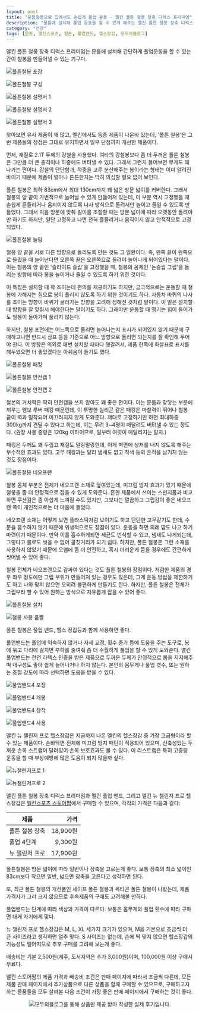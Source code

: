 ```yaml
---
layout: post
title: "문틀철봉으로 집에서도 손쉽게 풀업 운동 - 멜킨 폴튼 철봉 장축 디럭스 프리미엄"
description: "물틀에 설치해 풀업 운동을 할 수 있게 해주는 멜킨 폴튼 철봉 장축 디럭스 프리미엄을 사용해봤다."
category: "건강"
tags: [운동, 멜킨스포츠, 철본, 풀업밴드, 헬스장갑, 모두의블로그]
---
```


멜킨 폴튼 철봉 장축 디럭스 프리미엄는
문틀에 설치해 간단하게 풀업운동을 할 수 있는 간이 철봉을 만들어낼 수 있는 기구다.

![폴튼철봉 포장](https://lh3.googleusercontent.com/04bkKMTTayo5y0wwRUkKriRJM90bgNBJ9yhiFzXHJ1XFRuR-pSghc2DhkoknUhfXMP6El57R_rI0Sw=s480)

![폴튼철봉 구성](https://lh3.googleusercontent.com/eg8Z3R2Nch9nUrqXW-cX4BiX2wzExATC9ST0-qfZB0bXjya56JDNQ8h5ZMupPozyJPoj5Vrzw9vsLw=s480)


![폴튼철봉 설명서 1](https://lh3.googleusercontent.com/sI3Vha4EMCjQKe5uKY3UXasCb4D_cGuNU5PxWoxdJEsb1g_za22zC60NvVi5MXZuzRtwzivej5ZuYw=s480)

![폴튼철봉 설명서 2](https://lh3.googleusercontent.com/bRYE184zabGfCLdULSUDW1udR4YP_B0jymmsjdhiIxCw1N4eG_QqRT0WiZwqK-4Dho8bb288t9rNwA=s480)

![폴튼철봉 설명서 3](https://lh3.googleusercontent.com/743ru-xw4DyUoZzy6XqeRogBlNUyeYQXnc31O80HYKur-v1R-7Fu3vopbTyU9EHYZ_PTM9NyWFlBEg=s480)

찾아보면 유사 제품이 꽤 많고,
멜킨에서도 동종 제품이 나온바 있는데,
'폴튼 철봉'은 그런 제품들의 장점은 그대로 유지하면서 일부 단점까지 개선한 제품이다.

먼저, 재질로 2.1T 두께의 강철을 사용했다.
여타의 강철봉보다 좀 더 두꺼운 폴튼 철봉은 그만큼 더 큰 충격이나 하중에도 버텨낼 수 있다.
그래서 그런지 들어보면 무게도 꽤 나가는 편이다.
강철의 단단함과, 하중을 고루 분산해주는 봉이라는 형태는 이미 알려진 바이기 때문에
제품이 얼마나 튼튼한지는 딱히 의심할 필요 없어 보인다.

폴튼 철봉은 최하 83cm에서 최대 130cm까지 꽤 넓은 방문 넓이를 커버한다.
그래서 철봉의 양 끝이 가변적으로 늘어날 수 있게 만들어져 있는데,
이 부분 역시 고정했을 때 손쉽게 흔들리거나 움지이지 않도록
나사 방식으로 돌려서만 늘이고 줄일 수 있도록 만들었다.
그래서 처음 방문에 맞춰 길이를 조절할 때는
방문 넓이에 따라 오랫동안 돌려야만 하기도 하지만,
일단 고정하고 나면 전혀 흘들리거나 움직이지 않고 안적적으로 고정되었다.

![폴튼철봉 늘임](https://lh3.googleusercontent.com/Lwhbs2m08YBiXA0EXiCojvunbogVwplGXrnbjtcJclgfYMQ1MfMNXZZFS-YUnZY3rXQbbGi_3MnGKg=s480)

철봉 양 끝을 서로 다른 방향으로 돌리도록 만든 것도 그 일환이다.
즉, 왼쪽 끝이 왼쪽으로 돌렸을 때 늘어난다면 오른쪽 끝은 오른쪽으로 돌려야 늘어나게 되어있다는 말이다.
이는 철봉의 양 끝인 '슬라이드 슬립'을 고정했을 때,
철봉의 몸체인 '논슬립 그립'을 돌리는 방향에 따라 봉을 늘이거나 줄일 수 있도록 하기 위한 것이다.

이 특징은 설치할 때 꽉 조이는데 편의를 제공하기도 하지만,
궁극적으로는 운동할 때 철봉에 가해지는 힘으로 봉이 풀리지 않도록 하기 위한 것이기도 하다.
자동차 바퀴의 나사를 조이는 방향이 바퀴가 굴러가는 방향을 고려해 정해진 것처럼 말이다.
이 말은 설치할 때 방향을 잘 맞춰서 해야한다는 말이기도 하다.
그래야만 운동할 때 땡기는 힘이 들어가도 철봉이 돌아가며 풀리지 않는다.

하지만, 철봉 표면에는 어느쪽으로 돌리면 늘어나는지 표시가 되어있지 않기 때문에
구매하고나면 반드시 상표 등을 기준으로 어느 방향으로 돌리면 되는지를 잘 확인해 두어야 한다.
이 방향은 의외로 매번 설치할 때마다 헷갈려서,
제품 한쪽에 화살표로 표시를 해두었으면 더 좋았겠다는 아쉬움이 들기도 했다.

![폴튼철봉 패킹](https://lh3.googleusercontent.com/D8qV-h8pyGqXCVkwpkrfbT7MtKJLwIIF6zmUwOE5DYbCO2I14tsfnm9j65Iw6_OEEJoxN4XfZML5EA=s480)

![폴튼철봉 안전캡 1](https://lh3.googleusercontent.com/hW00zeg_i_d6eLboARjzGxCrxfAKZJ53cc6u7Qcayb7r76yaoGl7s1NUT-xjiKt3sZ6WUzeH3d6Czg=s480)

![폴튼철봉 안전캡 2](https://lh3.googleusercontent.com/R1LqzuJgyKcWOAKzLIr4t2TppgnCcYAXTj9T4Liz4yuImcB4ZPUgUKFvdXjwK3FVP34atcSrI_ZozA=s480)

철본의 거치력은 딱히 안전캡을 쓰지 않아도 꽤 좋은 편이다.
이는 문틈과 맞닿는 부분에 끼우는 엠보 루버 패킹 때문인데,
이 투명한 실리콘 같은 패킹은 마찰력이 뛰어나
철봉 끝이 벽과 밀착되어 미끄러지지 않게 도와준다.
제대로 고정하기만 하면 최대하중 300kg까지 견딜 수 있다고 하는데,
이는 무려 3~4명이 매달려도 버텨낼 수 있는 정도다.
(권장 사용 중량은 120kg 이하이므로, 일부러 여럿이 매달리지는 말자.)

패킹은 두께도 꽤 두껍고 재질도 말랑말랑한데,
이게 벽면에 상처를 내지 않도록 해주는 부수적인 효과도 있다.
고무 패킹과는 달리 냄새도 없고 착색 등의 흔적을 남기지 않는 것도 장점이다.

![폴튼철봉 네오프랜](https://lh3.googleusercontent.com/u5KsflaHfxdFZGGAZztJhMbFwopmU66_nVnDgbtEcSjE2nrWzSBAjO34lUoNYQhwQext3V-2hjr_kQ=s480)

철봉 몸체 부분은 전체가 네오프랜 소재로 덮여있는데,
미끄럼 방지 효과가 있기 때문에
철봉을 좀 더 안정적으로 잡을 수 있게 도와준다.
흔한 제품에서 쓰이는 스펀지폼과 비교하면 쿠션감은 좀 아쉽게 느껴질 수도 있지만,
그보다는 깔끔하고 그립감이 좋은 네오프랜 쪽이 개인적으로는 더 마음에 들었다.

네오프랜 소재는 어떻게 보면 플라스틱처럼 보이기도 하고 단단한 고무같기도 한데,
수분을 흡수하지 않기 때문에 위생적으로도 장점이 있다.
운동을 하면 의례 땀도 나고 하기 마련이기 때문이다.
만약 이를 흡수하게되면 세균도 번식할 수 있고, 냄새도 나게되는데,
그렇다고 물로도 씻을 수 없어 골칫거리가 되기 쉽다.
하지만, 폴튼 철봉은 그런 소재를 사용하지 않았기 때문에 오염에 좀 더 안전하고,
혹시 더러운게 묻을 경우에도 간편하게 씻어낼 수 있어 좋다.

철봉 전체가 네오프랜으로 감싸여 있다는 것도 폴튼 철봉의 장점이다.
저렴한 제품의 경우 좌우 정도에만 그립 부위가 만들어져 있는 경우도 많은데,
그게 운동 방법을 제한하기도 하고 나와 맞지 않으면 오히려 불편하게 만들기도 한다.
하지만, 폴튼 철봉은 전체가 그립부라 할 수 있어
원하는 방식으로 자유롭게 잡을 수 있어 좋다.

![폴튼철봉 설치](https://lh3.googleusercontent.com/RXxJq9QEFC0J6W9kK11HvGAFEzfUzq-tAVwqGR4tKW07O9hQJ7ewhmfujWrPps2lIV_hepp9X0IPGw=s480)

![철봉 사용 움짤](https://lh3.googleusercontent.com/qAXPjhneIYTDmvXlydoxVHQY-14McHIMyGK79BW5k2CXM_ycvjCir134yPv_4dn-mNKoRG3enKxzIQ=s480)

폴튼 철봉은 풀업 밴드, 헬스 장갑등과 함께 사용하면 좋다.

풀업밴드는 풀업에 익숙하지 않거나 자세 교정, 횟수 증가 등에 도움을 주는 도구로,
봉에 묶고 다리에 걸치면 부하를 줄여줘 좀 더 수월하게 풀업을 할 수 있게 도와준다.
멜킨 풀업밴드는 천연 라텍스 인증을 받은 제품으로
두꺼운 두께가 안정적으로 몸을 지지해주며
내구성도 좋아 쉽게 늘어나거나 하지 않는다.
본인의 몸무게나 풀업 갯수, 또는 원하는 조절 강도에 따라 선택하면 도움을 받을 수 있다.

![풀업밴드4 포장](https://lh3.googleusercontent.com/0rJBlNFd0Uqo9TVdsT2vhc5gGby9ELrDWimrJLSu5jrhTIHhQw5clxQxIR_Db07qtzcirkmNxVchZQ=s480)

![풀업밴드4 개봉](https://lh3.googleusercontent.com/LJlnyhqeOD3exMddcYo_-TGBu8sBk3YwwRLPQKN4sj_I212oY3BO7Upn41Awu-DmqLNRZj9jW6-zqg=s480)

![풀업밴드4 장착](https://lh3.googleusercontent.com/GqfvOV1QFkckm-ojUeEcEdkUvkXU-l4t2YqIv3MZfEJVgROBD5SzdNzLQf3HYyD4Nenes-WsHhA-bw=s480)

![풀업밴드4 사용](https://lh3.googleusercontent.com/uLA1o5Yama8cxLTLqxzAHI1dvyUVS5o428oPRKNRBlJQqF3CTTq6JSIkjSzYcP52nFAS7qoHjf3aaw=s480)

멜킨 뉴 챌린저 프로 헬스장갑은
지금까지 나온 멜킨의 헬스장갑 중 가장 고급형이라 할 수 있는 제품이다.
손바닥면 전체에 미끄럼 방지 패턴이 적용되어 있으며,
신축성있는 두꺼운 손목 스트랩이 달려있어 손목 보호효과도 볼 수 있다.
이 리스트랩은 특히 고중량 운동을 할 때 부상예방에 많은 도움이 되지 않을까 싶다.

![뉴챌린저프로 1](https://lh3.googleusercontent.com/T63KUjyz4gsVPdfoeUe3yH42KURzdLh8qPqf2VuQsPy6rCdGgzf5skJMRQr_gMcgIIzm_bxgAl0acg=s480)

![뉴챌린저프로 2](https://lh3.googleusercontent.com/7Ad80IbJou6UOz2xbxiJgAAv7wGa5zQn0hCt4QxMC9czsDANb2Z1jjZXA6Er0ri1uBziMEhNLIVJ1A=s480)

멜킨 폴튼 철봉 장축 디럭스 프리미엄과
멜킨 풀업 밴드,
그리고 멜킨 뉴 챌린저 프로 헬스장갑은
[멜킨스포츠 스토어팜](https://smartstore.naver.com/melkinsports/products/581149173)에서 구매할 수 있으며,
각각의 가격은 다음과 같다:

제품              | 가격
------------------|---------:
폴튼 철봉 장축    | 18,900원
풀업 4단계        |  9,300원
뉴 챌린저 프로    | 17,900원

폴튼철봉은 방문 넓이에 따라 일반이나 장축을 고르는게 좋다.
보통 장축의 최소 넓이인 83cm보다 작으면 일반, 넓으면 장축을 고른다고 생각하면 된다.

또, 최근 폴튼 철봉의 개선품인 세이프 폴튼 철봉과 옥타곤 폴튼 철봉이 나왔는데,
제품 가격자가 그리 크지 않으므로 후속제품의 구매도 고려해볼 만하다.

풀업밴드는 단계에 따라 색상과 가격이 다르다.
보통은 몸무게와 풀업 횟수에 따라 구하면 대게 자기에게 맞다.

뉴 챌린저 프로 헬스장갑은 M, L, XL 세가지 크기가 있으며,
M을 기본으로 조금씩 더 큰 사이즈라고 생각하면 얼추 맞다.
S 사이즈는 없는데, 손에 딱 맞지 않으면 헬스장갑의 기능성도 떨어지므로
추후 구매를 고려해 보는게 좋다.

배송비는 기본 2,500원(제주, 도서지역은 추가 3,000원)이며,
100,000원 이상 구매시 무료다.

멜킨 스토어팜의 제품 가격과 배송비 조건은 판매 페이지에 따라서 조금씩 다른데,
모든 제품 판매 페이지에서 추가상품으로 다른 상품을 함께 구매할 수 있으므로,
구매하고자 하는 물품들을 모두 살펴본 다음
조건이 가장 좋은 판매 페이지에서 구매하는 것이 좋다.



<center><img src="https://moduad.com/img/sponser_img.php?mb_mb=reznoagmailcom&wr_wr=418971&bo_table=life&p_wr_wr=26580" alt="모두의블로그를 통해 상품만 제공 받아 작성한 실제 후기입니다." /></center>
